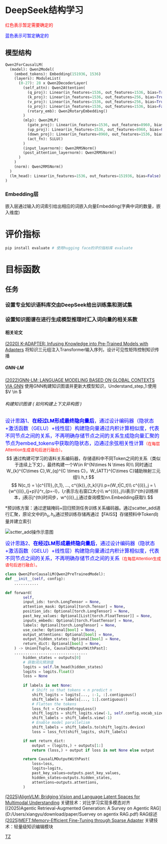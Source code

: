 # DeepSeek结构学习

<font color=red>红色表示暂定需要确定的</font>

<font color=blue>蓝色表示可暂定确定的</font>

## 模型结构
```python
Qwen2ForCausalLM(
  (model): Qwen2Model(
    (embed_tokens): Embedding(151936, 1536)
    (layers): ModuleList(
      (0-27): 28 x Qwen2DecoderLayer(
        (self_attn): Qwen2Attention(
          (q_proj): Linear(in_features=1536, out_features=1536, bias=True)
          (k_proj): Linear(in_features=1536, out_features=256, bias=True)
          (v_proj): Linear(in_features=1536, out_features=256, bias=True)
          (o_proj): Linear(in_features=1536, out_features=1536, bias=False)
          (rotary_emb): Qwen2RotaryEmbedding()
        )
        (mlp): Qwen2MLP(
          (gate_proj): Linear(in_features=1536, out_features=8960, bias=False)
          (up_proj): Linear(in_features=1536, out_features=8960, bias=False)
          (down_proj): Linear(in_features=8960, out_features=1536, bias=False)
          (act_fn): SiLU()
        )
        (input_layernorm): Qwen2RMSNorm()
        (post_attention_layernorm): Qwen2RMSNorm()
      )
    )
    (norm): Qwen2RMSNorm()
  )
  (lm_head): Linear(in_features=1536, out_features=151936, bias=False)
)
```
### Embedding层
嵌入层通过输入的词索引给出相应的词嵌入向量Embedding(字典中词的数量，嵌入维度)

# 评价指标

```bash
pip install evaluate # 使用hugging face的评价指标库 evaluate
```

# 目标函数

## 任务
### 设置专业知识语料库交由DeepSeek给出训练集和测试集



### 设置知识图谱在进行生成模型推理时汇入词向量的相关系数

#### 相关论文
[(2020) K-ADAPTER: Infusing Knowledge into Pre-Trained Models with Adapters](D:/Users/xiangyu/download/paper/K-ADAPTER.pdf)
将知识三元组注入Transformer输入序列，设计可见性矩阵控制知识传播

##### GNN-LM 

[(2022)GNN-LM: LANGUAGE MODELING BASED ON GLOBAL CONTEXTS VIA GNN](D:/Users/xiangyu/download/paper/GNN-LM.pdf)
使用GNN构建知识图谱并更新大模型知识，Understand_step_1:使用$V \in $

######  构建知识图谱 ( 如何构建上下文异构图 ) 
<font color=blue size=3>设计思路1、**在经过LM形成最终隐向量后**，通过设计编码器（隐状态+激活函数（GELU）+线性层）构建隐向量通过内积计算相似度，代表不同节点之间的关系，不再明确存储节点之间的关系生成隐向量汇聚的节点为embed_tokens中获取的隐状态，边通过余弦相关性计算</font><font color=red size=2>（在每层Attention生成语句后进行融合）。</font>
$$
通过构建可学习的语料关系编码器，存储语料中不同Token之间的关系（类似于连续上下文），最终构建一个W\in R^{N\times N \times R}\\
同时通过W_{k}^{C\times C},W_{q}^{C \times C}，W_{ATT}^{C\times C}辅助映射三元组\\
h_t
$$
$$
N(c_t) = \{c^{(1)}_{t_1}, ..., c^{(k)}_{t_k}\}\\
p=(W_t|C_t)\\
c^{(i)}_j = \{w^{(i)}_{j+p}\}^r_{p=-l}，l,r表示左右窗口大小\\
w^{(i)}_j\\i表示i^{th}训练样本，j表示j^{th}时间步，w^{(i)}_j,通过查询模型nn.Embedding获取\\
$$

\*预训练方案：通过逻辑掩码+回归预测任务训练关系编码器。通过scatter_add进行汇聚，原论文中的$h_s, h_n$通过预训练存储再通过【FAISS】存储预料中Token向量并建立索引

![sctter_add操作示意图](C:\Users\LZF\Desktop\sctter_add操作示意图.jpg)

<font color=blue size=3>设计思路2、**在经过LM形成最终隐向量后**，通过设计编码器（隐状态+激活函数（GELU）+线性层）构建隐向量通过内积计算相似度，代表不同节点之间的关系，不再明确存储节点之间的关系</font><font color=red size=2>（在每层Attention生成语句后进行融合）。</font>

```python
class Qwen2ForCausalLM(Qwen2PreTrainedModel):
def __init__(self, config):
	...........
	
def forward(
        self,
        input_ids: torch.LongTensor = None,
        attention_mask: Optional[torch.Tensor] = None,
        position_ids: Optional[torch.LongTensor] = None,
        past_key_values: Optional[List[torch.FloatTensor]] = None,
        inputs_embeds: Optional[torch.FloatTensor] = None,
        labels: Optional[torch.LongTensor] = None,
        use_cache: Optional[bool] = None,
        output_attentions: Optional[bool] = None,
        output_hidden_states: Optional[bool] = None,
        return_dict: Optional[bool] = None,
    ) -> Union[Tuple, CausalLMOutputWithPast]:
    .................................
        hidden_states = outputs[0]
        # 获取词元预测值
        logits = self.lm_head(hidden_states)
        logits = logits.float()
		loss = None
        
        if labels is not None:
            # Shift so that tokens < n predict n
            shift_logits = logits[..., :-1, :].contiguous()
            shift_labels = labels[..., 1:].contiguous()
            # Flatten the tokens
            loss_fct = CrossEntropyLoss()
            shift_logits = shift_logits.view(-1, self.config.vocab_size)
            shift_labels = shift_labels.view(-1)
            # Enable model parallelism
            shift_labels = shift_labels.to(shift_logits.device)
            loss = loss_fct(shift_logits, shift_labels)

        if not return_dict:
            output = (logits,) + outputs[1:]
            return (loss,) + output if loss is not None else output

        return CausalLMOutputWithPast(
            loss=loss,
            logits=logits,
            past_key_values=outputs.past_key_values,
            hidden_states=outputs.hidden_states,
            attentions=outputs.attentions,
        )
```

[(2025)AlignVLM: Bridging Vision and Language Latent Spaces for Multimodal Understanding](D:/Users/xiangyu/download/paper/AlignVLM.pdf)
关键技术：对比学习实现多模态对齐
[(2025)Agentic Retrieval-Augmented Generation: A Survey on Agentic RAG](D:/Users/xiangyu/download/paper/Suervey on agentix RAG.pdf)
RAG综述
[(2025)MEFT:Memory-Efficient Fine-Tuning through Sparse Adapter](D:/Users/xiangyu/download/paper/MEFT.pdf)
关键技术：轻量级知识编辑模块



[TZ](https://lei-su.com/#/dashboard)